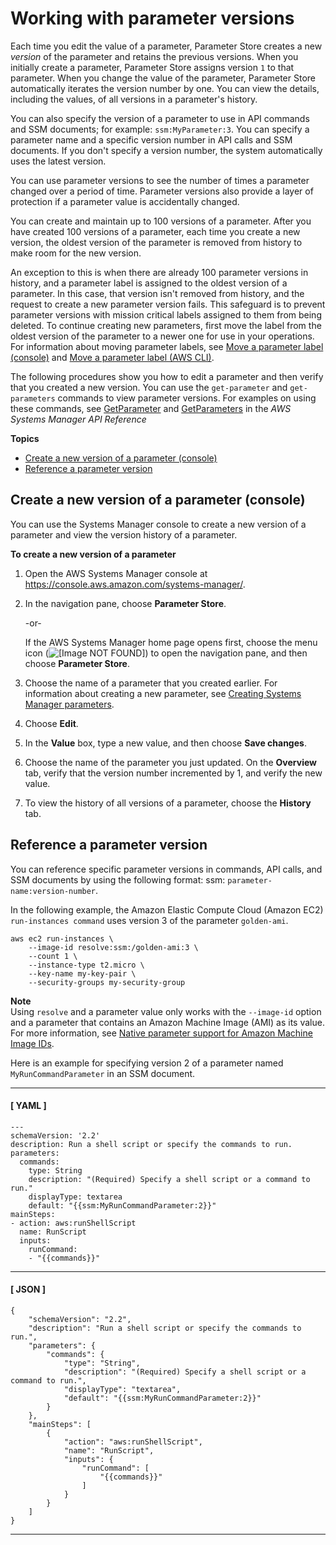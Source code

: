 # Working with parameter versions<a name="sysman-paramstore-versions"></a>

Each time you edit the value of a parameter, Parameter Store creates a new *version* of the parameter and retains the previous versions\. When you initially create a parameter, Parameter Store assigns version `1` to that parameter\. When you change the value of the parameter, Parameter Store automatically iterates the version number by one\. You can view the details, including the values, of all versions in a parameter's history\. 

You can also specify the version of a parameter to use in API commands and SSM documents; for example: `ssm:MyParameter:3`\. You can specify a parameter name and a specific version number in API calls and SSM documents\. If you don't specify a version number, the system automatically uses the latest version\. 

You can use parameter versions to see the number of times a parameter changed over a period of time\. Parameter versions also provide a layer of protection if a parameter value is accidentally changed\. 

You can create and maintain up to 100 versions of a parameter\. After you have created 100 versions of a parameter, each time you create a new version, the oldest version of the parameter is removed from history to make room for the new version\. 

An exception to this is when there are already 100 parameter versions in history, and a parameter label is assigned to the oldest version of a parameter\. In this case, that version isn't removed from history, and the request to create a new parameter version fails\. This safeguard is to prevent parameter versions with mission critical labels assigned to them from being deleted\. To continue creating new parameters, first move the label from the oldest version of the parameter to a newer one for use in your operations\. For information about moving parameter labels, see [Move a parameter label \(console\)](sysman-paramstore-labels.md#sysman-paramstore-labels-console-move) and [Move a parameter label \(AWS CLI\)](sysman-paramstore-labels.md#sysman-paramstore-labels-cli-move)\.

The following procedures show you how to edit a parameter and then verify that you created a new version\. You can use the `get-parameter` and `get-parameters` commands to view parameter versions\. For examples on using these commands, see [GetParameter](https://docs.aws.amazon.com/systems-manager/latest/APIReference/API_GetParameter.html#API_GetParameter_Examples) and [GetParameters](https://docs.aws.amazon.com/systems-manager/latest/APIReference/API_GetParameters.html#API_GetParameters_Examples) in the *AWS Systems Manager API Reference* 

**Topics**
+ [Create a new version of a parameter \(console\)](#sysman-paramstore-version-console)
+ [Reference a parameter version](#reference-parameter-version)

## Create a new version of a parameter \(console\)<a name="sysman-paramstore-version-console"></a>

You can use the Systems Manager console to create a new version of a parameter and view the version history of a parameter\.

**To create a new version of a parameter**

1. Open the AWS Systems Manager console at [https://console\.aws\.amazon\.com/systems\-manager/](https://console.aws.amazon.com/systems-manager/)\.

1. In the navigation pane, choose **Parameter Store**\.

   \-or\-

   If the AWS Systems Manager home page opens first, choose the menu icon \(![\[Image NOT FOUND\]](http://docs.aws.amazon.com/systems-manager/latest/userguide/images/menu-icon-small.png)\) to open the navigation pane, and then choose **Parameter Store**\.

1. Choose the name of a parameter that you created earlier\. For information about creating a new parameter, see [Creating Systems Manager parameters](sysman-paramstore-su-create.md)\. 

1. Choose **Edit**\.

1. In the **Value** box, type a new value, and then choose **Save changes**\.

1. Choose the name of the parameter you just updated\. On the **Overview** tab, verify that the version number incremented by 1, and verify the new value\.

1. To view the history of all versions of a parameter, choose the **History** tab\. 

## Reference a parameter version<a name="reference-parameter-version"></a>

You can reference specific parameter versions in commands, API calls, and SSM documents by using the following format: ssm: `parameter-name:version-number`\. 

In the following example, the Amazon Elastic Compute Cloud \(Amazon EC2\) `run-instances command` uses version 3 of the parameter `golden-ami`\. 

```
aws ec2 run-instances \
    --image-id resolve:ssm:/golden-ami:3 \
    --count 1 \
    --instance-type t2.micro \
    --key-name my-key-pair \
    --security-groups my-security-group
```

**Note**  
Using `resolve` and a parameter value only works with the `--image-id` option and a parameter that contains an Amazon Machine Image \(AMI\) as its value\. For more information, see [Native parameter support for Amazon Machine Image IDs](parameter-store-ec2-aliases.md)\.

Here is an example for specifying version 2 of a parameter named `MyRunCommandParameter` in an SSM document\.

------
#### [ YAML ]

```
---
schemaVersion: '2.2'
description: Run a shell script or specify the commands to run.
parameters:
  commands:
    type: String
    description: "(Required) Specify a shell script or a command to run."
    displayType: textarea
    default: "{{ssm:MyRunCommandParameter:2}}"
mainSteps:
- action: aws:runShellScript
  name: RunScript
  inputs:
    runCommand:
    - "{{commands}}"
```

------
#### [ JSON ]

```
{
    "schemaVersion": "2.2",
    "description": "Run a shell script or specify the commands to run.",
    "parameters": {
        "commands": {
            "type": "String",
            "description": "(Required) Specify a shell script or a command to run.",
            "displayType": "textarea",
            "default": "{{ssm:MyRunCommandParameter:2}}"
        }
    },
    "mainSteps": [
        {
            "action": "aws:runShellScript",
            "name": "RunScript",
            "inputs": {
                "runCommand": [
                    "{{commands}}"
                ]
            }
        }
    ]
}
```

------